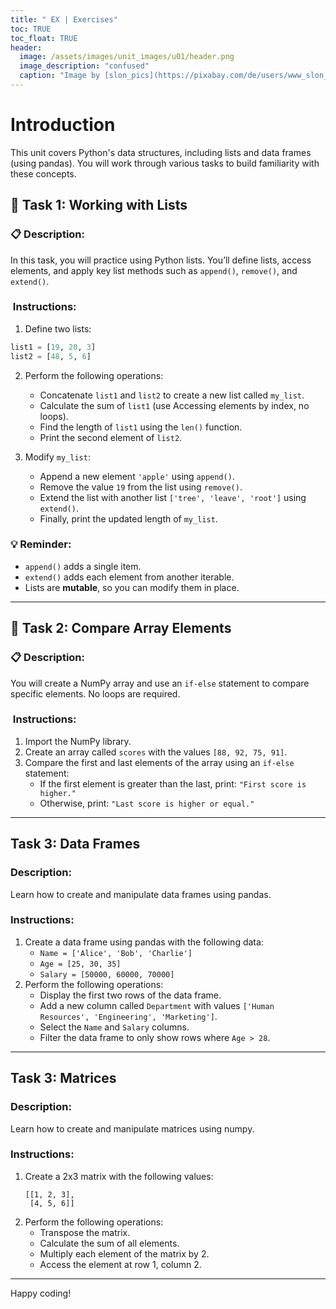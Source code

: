 ```yaml
---
title: " EX | Exercises"
toc: TRUE
toc_float: TRUE
header:
  image: /assets/images/unit_images/u01/header.png
  image_description: "confused"
  caption: "Image by [slon_pics](https://pixabay.com/de/users/www_slon_pics-5203613/?utm_source=link-attribution&amp;utm_medium=referral&amp;utm_campaign=image&amp;utm_content=2261021) [from pixabay](https://pixabay.com/de/?utm_source=link-attribution&amp;utm_medium=referral&amp;utm_campaign=image&amp;utm_content=2261021)"
---
```


# Introduction

This unit covers Python's data structures, including lists and data frames (using pandas). You will work through various tasks to build familiarity with these concepts.


## 🧪 Task 1: Working with Lists

### 📋 Description:
In this task, you will practice using Python lists. You’ll define lists, access elements, and apply key list methods such as `append()`, `remove()`, and `extend()`.

### ️ Instructions:
1. Define two lists:

```python
list1 = [19, 20, 3]
list2 = [48, 5, 6]
```

2. Perform the following operations:
   - Concatenate `list1` and `list2` to create a new list called `my_list`.
   - Calculate the sum of `list1` (use Accessing elements by index, no loops).
   - Find the length of `list1` using the `len()` function.
   - Print the second element of `list2`.

3. Modify `my_list`:
   - Append a new element `'apple'` using `append()`.
   - Remove the value `19` from the list using `remove()`.
   - Extend the list with another list `['tree', 'leave', 'root']` using `extend()`.
   - Finally, print the updated length of `my_list`.

### 💡 Reminder:
- `append()` adds a single item.
- `extend()` adds each element from another iterable.
- Lists are **mutable**, so you can modify them in place.

---


## 🧪 Task 2: Compare Array Elements

### 📋 Description:
You will create a NumPy array and use an `if-else` statement to compare specific elements. No loops are required.

### ️ Instructions:
1. Import the NumPy library.
2. Create an array called `scores` with the values `[88, 92, 75, 91]`.
3. Compare the first and last elements of the array using an `if-else` statement:
    - If the first element is greater than the last, print: `"First score is higher."`
    - Otherwise, print: `"Last score is higher or equal."`

---

## Task 3: Data Frames

### Description:
Learn how to create and manipulate data frames using pandas.

### Instructions:
1. Create a data frame using pandas with the following data:
    - `Name = ['Alice', 'Bob', 'Charlie']`
    - `Age = [25, 30, 35]`
    - `Salary = [50000, 60000, 70000]`
2. Perform the following operations:
    - Display the first two rows of the data frame.
    - Add a new column called `Department` with values `['Human Resources', 'Engineering', 'Marketing']`.
    - Select the `Name` and `Salary` columns.
    - Filter the data frame to only show rows where `Age > 28`.
    
---

## Task 3: Matrices

### Description:
Learn how to create and manipulate matrices using numpy.

### Instructions:
1. Create a 2x3 matrix with the following values:
    ```
    [[1, 2, 3],
     [4, 5, 6]]
    ```
2. Perform the following operations:
    - Transpose the matrix.
    - Calculate the sum of all elements.
    - Multiply each element of the matrix by 2.
    - Access the element at row 1, column 2.

---



Happy coding!